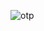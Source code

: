![otp](https://user-images.githubusercontent.com/95606753/158955229-343e2f1f-a689-44ca-8a11-2ba3c3a49725.gif)
